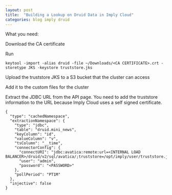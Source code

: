 ```yaml
---
layout: post
title:  "Building a Lookup on Druid Data in Imply Cloud"
categories: blog imply druid
---
```


What you need:

Download the CA certificate 

Run
```
keytool -import -alias druid -file ~/Downloads/<CA CERTIFICATE>.crt -storetype JKS -keystore truststore.jks
```

Upload the truststore JKS to a S3 bucket that the cluster can access

Add it to the custom files for the cluster

Extract the JDBC URL from the API page. You need to add the truststore information to the URL because Imply Cloud uses a self signed certificate.

```
{
  "type": "cachedNamespace",
  "extractionNamespace": {
    "type": "jdbc",
    "table": "druid.mini_news",
    "keyColumn": "id",
    "valueColumn": "v",
    "tsColumn": "__time",
    "connectorConfig": {
      "connectURI": "jdbc:avatica:remote:url=<INTERNAL LOAD BALANCER>/druid/v2/sql/avatica/;truststore=/opt/imply/user/truststore.jks;truststore_password=changeit;",
      "user": "admin",
      "password": "<PASSWORD>"
    },
    "pollPeriod": "PT1M"
  },
  "injective": false
}
```
